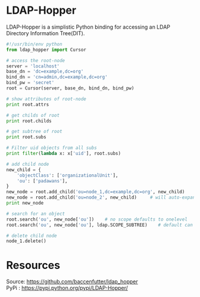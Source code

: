 # LDAP-Hopper

LDAP-Hopper is a simplistic Python binding for accessing an LDAP Directory
Information Tree(DIT).

```python
#!/usr/bin/env python
from ldap_hopper import Cursor

# access the root-node
server = 'localhost'
base_dn = 'dc=example,dc=org'
bind_dn = 'cn=admin,dc=example,dc=org'
bind_pw = 'secret'
root = Cursor(server, base_dn, bind_dn, bind_pw)

# show attributes of root-node
print root.attrs

# get childs of root
print root.childs

# get subtree of root
print root.subs

# Filter uid objects from all subs
print filter(lambda x: x['uid'], root.subs)

# add child node
new_child = {
    'objectClass': ['organizationalUnit'],
    'ou': ['padawans'],
}
new_node = root.add_child('ou=node_1,dc=example,dc=org', new_child)
new_node = root.add_child('ou=node_2', new_child)     # will auto-expand self.dn
print new_node

# search for an object
root.search('ou', new_node['ou'])    # no scope defaults to onelevel
root.search('ou', new_node['ou'], ldap.SCOPE_SUBTREE)    # default can be overwritten

# delete child node
node_1.delete()
```

# Resources

Source: https://github.com/baccenfutter/ldap_hopper  
PyPi  : https://pypi.python.org/pypi/LDAP-Hopper/
